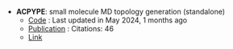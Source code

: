 - **ACPYPE**: small molecule MD topology generation (standalone)
	- [Code](https://github.com/alanwilter/acpype) : Last updated in May 2024, 1 months ago
	- [Publication](https://doi.org/10.1016/j.softx.2019.100241) : Citations: 46
	- [Link](https://www.bio2byte.be/acpype/)
